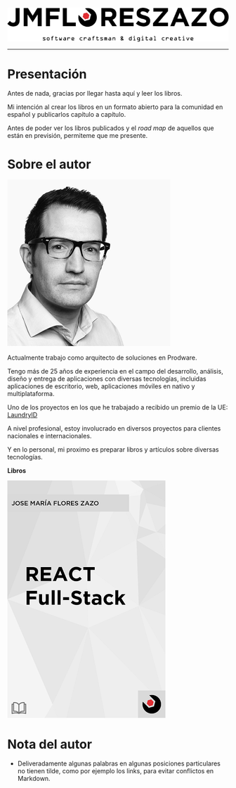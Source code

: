 ![JMFLORESZAZO.COM](/img/mylogo.png)

---

# Presentación

Antes de nada, gracias por llegar hasta aquí y leer los libros.

Mi intención al crear los libros en un formato abierto para la comunidad en español y publicarlos capítulo a capítulo.

Antes de poder ver los libros publicados y el *road map* de aquellos que están en previsión, permiteme que me presente.

# Sobre el autor

![Fotografía del autor](/img/mesquarebw.png)

Actualmente trabajo como arquitecto de soluciones en Prodware.

Tengo más de 25 años de experiencia en el campo del desarrollo, análisis, diseño y entrega de aplicaciones con diversas tecnologías, incluidas aplicaciones de escritorio, web, aplicaciones móviles en nativo y multiplataforma.

Uno de los proyectos en los que he trabajado a recibido un premio de la UE: [LaundryID](http://www.eesc.europa.eu/en/news-media/press-releases/european-civil-society-rewards-real-entrepreneurship-and-quality-employment-champions)

A nivel profesional, estoy involucrado en diversos proyectos para clientes nacionales e internacionales.

Y en lo personal, mi proximo es preparar libros y artículos sobre diversas tecnologías.

**Libros**

[![React Full-Stack](/img/react-full-stack.png)](https://github.com/jmfloreszazo/ebook/tree/master/react_full-stack)

# Nota del autor

* Deliveradamente algunas palabras en algunas posiciones particulares no tienen tilde, como por ejemplo los links, para evitar conflictos en Markdown.
